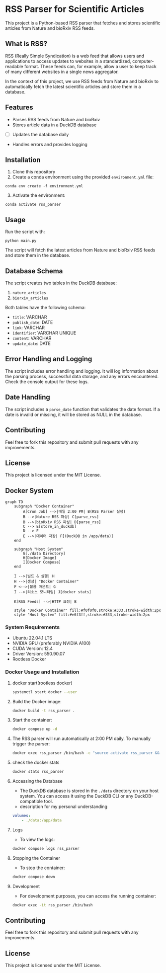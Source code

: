 # RSS Parser for Scientific Articles

This project is a Python-based RSS parser that fetches and stores scientific articles from Nature and bioRxiv RSS feeds.

## What is RSS?

RSS (Really Simple Syndication) is a web feed that allows users and applications to access updates to websites in a standardized, computer-readable format. These feeds can, for example, allow a user to keep track of many different websites in a single news aggregator.

In the context of this project, we use RSS feeds from Nature and bioRxiv to automatically fetch the latest scientific articles and store them in a database.

## Features

- Parses RSS feeds from Nature and bioRxiv
- Stores article data in a DuckDB database
- [ ] Updates the database daily
- Handles errors and provides logging

## Installation
1. Clone this repository
2. Create a conda environment using the provided `environment.yml` file:

```
conda env create -f environment.yml
```

3. Activate the environment:

```
conda activate rss_parser
```

## Usage

Run the script with:

```
python main.py
```

The script will fetch the latest articles from Nature and bioRxiv RSS feeds and store them in the database.

## Database Schema

The script creates two tables in the DuckDB database:

1. `nature_articles`
2. `biorxiv_articles`

Both tables have the following schema:

- `title`: VARCHAR
- `publish_date`: DATE
- `link`: VARCHAR
- `identifier`: VARCHAR UNIQUE
- `content`: VARCHAR
- `update_date`: DATE

## Error Handling and Logging

The script includes error handling and logging. It will log information about the parsing process, successful data storage, and any errors encountered. Check the console output for these logs.

## Date Handling

The script includes a `parse_date` function that validates the date format. If a date is invalid or missing, it will be stored as NULL in the database.

## Contributing

Feel free to fork this repository and submit pull requests with any improvements.

## License

This project is licensed under the MIT License.

## Docker System
```mermaid
graph TD
    subgraph "Docker Container"
        A[Cron Job] -->|매일 2:00 PM| B(RSS Parser 실행)
        B -->|Nature RSS 파싱| C[parse_rss]
        B -->|bioRxiv RSS 파싱| D[parse_rss]
        C --> E[store_in_duckdb]
        D --> E
        E -->|데이터 저장| F[(DuckDB in /app/data)]
    end

    subgraph "Host System"
        G[./data Directory]
        H[Docker Image]
        I[Docker Compose]
    end

    I -->|빌드 & 실행| H
    H -->|생성| "Docker Container"
    F <-->|볼륨 마운트| G
    I -->|리소스 모니터링| J[docker stats]

    K[RSS Feeds] -->|HTTP 요청| B
    
    style "Docker Container" fill:#f0f0f0,stroke:#333,stroke-width:2px
    style "Host System" fill:#e6f3ff,stroke:#333,stroke-width:2px
```

### System Requirements

- Ubuntu 22.04.1 LTS
- NVIDIA GPU (preferably NVIDIA A100)
- CUDA Version: 12.4
- Driver Version: 550.90.07
- Rootless Docker

### Docker Usage and Installation
1. docker start(rootless docker)
    ```bash
    systemctl start docker --user
    ```

1. Build the Docker image:
   ```bash
   docker build -t rss_parser .
   ```

2. Start the container:
   ```bash
   docker compose up -d
   ```

3. The RSS parser will run automatically at 2:00 PM daily. To manually trigger the parser:
    ```bash
    docker exec rss_parser /bin/bash -c "source activate rss_parser && python /app/main.py"
    ```

4. check the docker stats
    ```bash
    docker stats rss_parser
    ```

4. Accessing the Database
    - The DuckDB database is stored in the `./data` directory on your host system. You can access it using the DuckDB CLI or any DuckDB-compatible tool.
    - description for my personal understanding
    ```yml
    volumes:  
        - ./data:/app/data
    ```

5. Logs
    - To view the logs:
    ```bash
    docker compose logs rss_parser
    ```

6. Stopping the Container
    - To stop the container:
    ```bash
    docker compose down
    ```

7. Development
    - For development purposes, you can access the running container:
    ```bash
    docker exec -it rss_parser /bin/bash
    ```
## Contributing

Feel free to fork this repository and submit pull requests with any improvements.

## License

This project is licensed under the MIT License.
